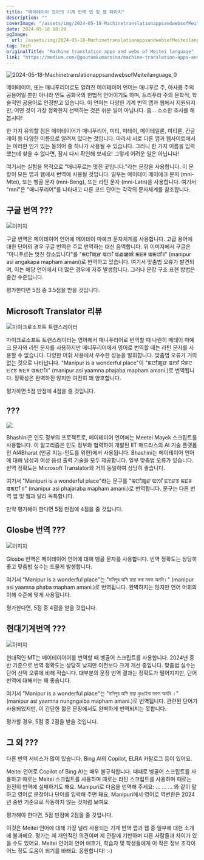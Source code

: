 ```yaml
---
title: "메이테이어 언어의 기계 번역 앱 및 웹 페이지"
description: ""
coverImage: "/assets/img/2024-05-18-MachinetranslationappsandwebsofMeiteilanguage_0.png"
date: 2024-05-18 18:28
ogImage:
  url: /assets/img/2024-05-18-MachinetranslationappsandwebsofMeiteilanguage_0.png
tag: Tech
originalTitle: "Machine translation apps and webs of Meitei language"
link: "https://medium.com/@goutamkumaroina/machine-translation-apps-and-webs-of-meitei-language-276510cce9f2"
---
```


![2024-05-18-MachinetranslationappsandwebsofMeiteilanguage_0](/assets/img/2024-05-18-MachinetranslationappsandwebsofMeiteilanguage_0.png)

메이테이어, 또는 매니푸리어로도 알려진 메이테이어 언어는 매니푸르 주, 아사름 주의 공용어일 뿐만 아니라 인도 공화국의 헌법적 언어이기도 하며, 트리푸라 주의 문학적, 학술적인 공용어로 인정받고 있습니다. 이 언어는 다양한 기계 번역 앱과 웹에서 지원되지만, 어떤 것이 가장 정확한지 선택하는 것은 쉬운 일이 아닙니다. 흠... 소소한 조사를 해 봅시다!

한 가지 유의할 점은 메이테이어가 매니푸리어, 미티, 미테이, 메이테일론, 미티론, 칸글레이 등 다양한 이름으로 알려져 있다는 것입니다. 따라서 서로 다른 앱과 웹사이트에서는 이러한 인기 있는 동의어 중 하나가 사용될 수 있습니다. 그러니 한 가지 이름을 입력했는데 찾을 수 없다면, 잠시 다시 확인해 보세요! 그렇게 어려운 일은 아닙니다!

여기서는 실험을 목적으로 "매니푸르는 멋진 곳입니다."라는 문장을 사용합니다. 이 문장이 모든 앱과 웹에서 번역에 사용될 것입니다. 일부는 메이테이 메이에크 문자 (mni-Mtei), 또는 벵골 문자 (mni-Beng), 또는 라틴 문자 (mni-Latn)을 사용합니다. 여기서 "mni"은 "매니푸리어"를 나타내고 다른 코드 단어는 각각의 문자체계를 참조합니다.

<div class="content-ad"></div>

## 구글 번역 ???

![이미지](/assets/img/2024-05-18-MachinetranslationappsandwebsofMeiteilanguage_1.png)

구글 번역은 메이테이어 언어에 메이테이 마예크 문자체계를 사용합니다. 고급 용어에 대한 단어의 경우 구글 번역은 주로 번역하는 대신 음역합니다. 위 이미지에서 구글은 "마니푸르는 멋진 장소입니다"를 "ꯃꯅꯤꯄꯨꯔ ꯑꯁꯤ ꯑꯉꯀꯄꯥ ꯃꯐꯝ ꯑꯃꯅꯤ꯫" (manipur asi angakapa mapham amani)로 번역하고 있습니다. 여기서 맞춤법 오류가 발견되며, 이는 해당 언어에서 더 많은 경우에 자주 발생합니다. 그러나 문장 구조 표현 방법은 중간 수준입니다.

평가한다면 5점 중 3.5점을 받을 것입니다.

<div class="content-ad"></div>

## Microsoft Translator 리뷰

![마이크로소프트 트랜스레이터](/assets/img/2024-05-18-MachinetranslationappsandwebsofMeiteilanguage_2.png)

마이크로소프트 트랜스레이터는 영어에서 매니푸리어로 번역할 때 나란히 메테이 마예크 문자와 라틴 문자를 사용하지만 매니푸리어에서 영어로 번역할 때는 라틴 문자를 사용할 수 없습니다. 다양한 어휘 사용에서 우수한 성능을 발휘합니다. 맞춤법 오류가 거의 없는 것으로 나타납니다. "Manipur is a wonderful place"이 "ꯃꯅꯤꯄꯨꯔ ꯑꯁꯤ ꯌꯥꯝꯅ ꯐꯖꯕ ꯃꯐꯝ ꯑꯃꯅꯤ꯫" (manipur asi yaamna phajaba mapham amani.)로 번역됩니다. 정확성은 완벽하진 않지만 여전히 꽤 양호합니다.

평가하면 5점 만점에 4점을 줄 것입니다.

<div class="content-ad"></div>

## ???

<img src="/assets/img/2024-05-18-MachinetranslationappsandwebsofMeiteilanguage_3.png" />

Bhashini은 인도 정부의 프로젝트로, 메이테이어 언어에는 Meetei Mayek 스크립트를 사용합니다. 이 알고리즘은 인도 정부와 협력하여 개발된 IIT 매드라스의 AI 기술 플랫폼인 AI4Bharat (인공 지능-인도를 위한)에서 사용됩니다. Bhashini는 메이테이어 언어에 대해 남성과 여성 음성 출력 기술을 모두 제공합니다. 일부 맞춤법 오류가 있습니다. 번역 정확도는 Microsoft Translator와 거의 동일하여 상당히 좋습니다.

여기서 "Manipuri is a wonderful place"라는 문구를 "ꯃꯅꯤꯄꯨꯔ ꯑꯁꯤ ꯐꯖꯔꯕ ꯃꯐꯝ ꯑꯃꯅꯤ ꯫" (manipur asi phajaraba mapham amani.)로 번역합니다. 문구는 다른 번역 앱 및 웹과 달리 독특합니다.

<div class="content-ad"></div>

만약 평가해야 한다면 5점 만점에 4점을 줄 것입니다.

## Glosbe 번역 ???

![이미지](/assets/img/2024-05-18-MachinetranslationappsandwebsofMeiteilanguage_4.png)

Glosbe 번역은 메이테이어 언어에 대해 벵골 문자를 사용합니다. 번역 정확도는 상당히 좋고 맞춤법 실수는 드물게 발생합니다.

<div class="content-ad"></div>

여기서 "Manipur is a wonderful place"는 "মনিপুর অসি য়াম্না ফবা মফম অমনি।" (manipur asi yaamna phaba mapham amani.)로 번역됩니다. 완벽하지는 않지만 언어 어휘의 이해 수준에 맞게 사용됩니다.

평가한다면, 5점 중 4점을 얻을 것입니다.

## 현대기계번역 ???

![이미지](/assets/img/2024-05-18-MachinetranslationappsandwebsofMeiteilanguage_5.png)

<div class="content-ad"></div>

현대적인 MT는 메이테이어어를 번역할 때 벵골어 스크립트를 사용합니다. 2024년 중반 기준으로 번역 정확도는 상당히 낮지만 이전보다 크게 개선 중입니다. 맞춤법 실수는 단어 선택 오류에 비해 적습니다. 대부분의 문장 번역 결과는 정확도가 떨어지지만, 단어 번역에 대해서는 꽤 좋습니다.

여기서 "Manipur is a wonderful place"는 "মনিপুর অসি য়াম্না নুংঙাইবা মফম অমনি ।" (manipur asi yaamna nungngaiba mapham amani.)로 번역됩니다. 관련된 단어가 사용되었지만, 이 간단한 짧은 문장에서도 완벽하게 번역되지는 못합니다.

평가할 경우, 5점 중 2점을 받을 것입니다.

## 그 외 ???

<div class="content-ad"></div>

다른 번역 서비스가 많이 있습니다. Bing AI의 Copilot, ELRA 카탈로그 등이 있어요.

Meitei 언어로 Copilot of Bing AI는 매우 불규칙합니다. 때때로 벵골어 스크립트를 사용하고 때로는 Meitei 스크립트를 사용하며 때로는 라틴 스크립트를 사용하며 때로는 완전히 번역에 실패하기도 해요. Manipuri로 다음을 번역해 주세요: ... ... ... 와 같이 말하고 영어로 문장이나 단어를 입력해 주면 돼요. Manipuri에서 영어로 역변환은 2024년 중반 기준으로 작동하지 않는 것처럼 보여요.

평가해야 한다면, 5점 만점에 2점을 줄 것입니다.

이것은 Meitei 언어에 대해 가장 널리 사용되는 기계 번역 앱과 웹 중 일부에 대한 소개에 불과해요. 평가는 제 개인적인 의견이며 제 관찰에 기반하며 다른 사람들과 차이가 있을 수도 있어요. Meitei 언어의 언어 애호가, 학습자 및 학생들에게 이 작은 정보 조각이 어느 정도 도움이 되기를 바래요. 응원합니다! :-)
